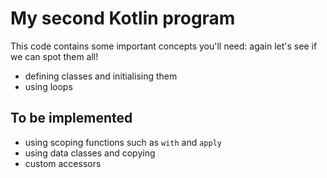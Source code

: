# My second Kotlin program

This code contains some important concepts you'll need: again let's see if we can spot them all!

* defining classes and initialising them
* using loops

## To be implemented

* using scoping functions such as `with` and `apply`
* using data classes and copying
* custom accessors
